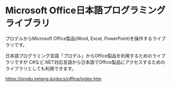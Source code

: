 # Microsoft Office日本語プログラミングライブラリ

プロデルからMicrosoft Office製品(Word, Excel, PowerPoint)を操作するライブラリです。

日本語プログラミング言語「プロデル」からOffice製品を利用するためのライブラリですが
C#など.NET対応言語から日本語でOffice製品にアクセスするためのライブラリとしても利用できます。

https://produ.irelang.jp/docs/office/index.htm
